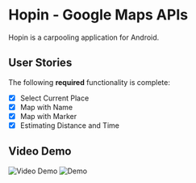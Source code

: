 # Hopin - Google Maps APIs

Hopin is a carpooling application for Android.

## User Stories

The following **required** functionality is complete:
* [X] Select Current Place
* [X] Map with Name
* [X] Map with Marker
* [X] Estimating Distance and Time

## Video Demo 
<img src="/gif/2EMTdLG.gif?raw=true" title='Video Demo' width='' alt='Video Demo' />
<img src="https://i.imgur.com/pxq40Z7.png" title='Demo' width='' alt='Demo' />
